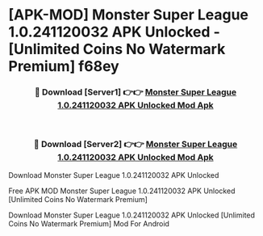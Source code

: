 # [APK-MOD] Monster Super League 1.0.241120032 APK Unlocked - [Unlimited Coins No Watermark Premium] f68ey



<div align="center">
<h3>🔴 Download [Server1] 👉👉 <a href="https://momento.my/?title=Monster_Super_League_1.0.241120032_APK_Unlocked">Monster Super League 1.0.241120032 APK Unlocked Mod Apk</a></h3><br>

<h3>🔴 Download [Server2] 👉👉 <a href="https://momento.my/?title=Monster_Super_League_1.0.241120032_APK_Unlocked">Monster Super League 1.0.241120032 APK Unlocked Mod Apk</a></h3>
</div>



Download Monster Super League 1.0.241120032 APK Unlocked 

Free APK MOD Monster Super League 1.0.241120032 APK Unlocked [Unlimited Coins No Watermark Premium]

Download Monster Super League 1.0.241120032 APK Unlocked [Unlimited Coins No Watermark Premium] Mod For Android
